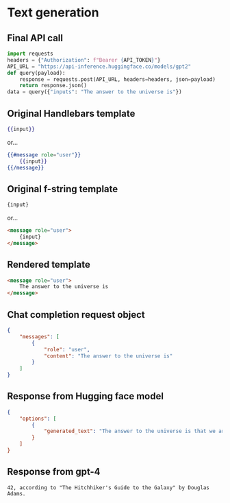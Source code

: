 # Text generation

## Final API call

```python
import requests
headers = {"Authorization": f"Bearer {API_TOKEN}"}
API_URL = "https://api-inference.huggingface.co/models/gpt2"
def query(payload):
    response = requests.post(API_URL, headers=headers, json=payload)
    return response.json()
data = query({"inputs": "The answer to the universe is"})
```

## Original Handlebars template

```handlebars
{{input}}
```

or...

```handlebars
{{#message role="user"}}
    {{input}}
{{/message}}
```

## Original f-string template

```html
{input}
```

or...

```html
<message role="user">
    {input}
</message>
```

## Rendered template

```html
<message role="user">
    The answer to the universe is
</message>
```

## Chat completion request object

```json
{
    "messages": [
        {
            "role": "user",
            "content": "The answer to the universe is"
        }
    ]
}
```

## Response from Hugging face model

```json
{
    "options": [
        {
            "generated_text": "The answer to the universe is that we are the creation of the entire universe," says Fitch.\n\nAs of the 1960s, six times as many Americans still make fewer than six bucks ($17) per year on their way to retirement."
        }
    ]
}
```

## Response from gpt-4

```
42, according to "The Hitchhiker's Guide to the Galaxy" by Douglas Adams.
```